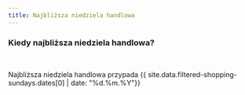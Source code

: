 ```yaml
---
title: Najbliższa niedziela handlowa
---
```


<div class="row pt-5">
    <h3 class="lead">Kiedy najbliższa niedziela handlowa?</h3>
    <br>
    <p>Najbliższa niedziela handlowa przypada {{ site.data.filtered-shopping-sundays.dates[0] | date: "%d.%m.%Y"}}</p>
</div>




